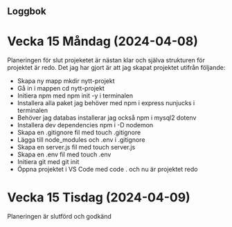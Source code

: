 ## Loggbok

# Vecka 15 Måndag (2024-04-08)

Planeringen för slut projeketet är nästan klar och själva strukturen för projektet är redo. Det jag har gjort är att jag skapat projektet utifrån följande:

* Skapa ny mapp mkdir nytt-projekt
* Gå in i mappen cd nytt-projekt
* Initiera npm med npm init -y i terminalen
* Installera alla paket jag behöver med npm i express nunjucks i terminalen
* Behöver jag databas installerar jag också npm i mysql2 dotenv
* Installera dev dependencies npm i -D nodemon
* Skapa en .gitignore fil med touch .gitignore
* Lägga till node_modules och .env i .gitignore
* Skapa en server.js fil med touch server.js
* Skapa en .env fil med touch .env
* Initiera git med git init
* Öppna projektet i VS Code med code . och nu är projektet redo

# Vecka 15 Tisdag (2024-04-09)

Planeringen är slutförd och godkänd
